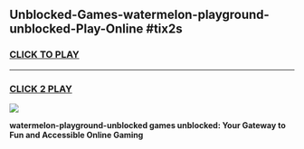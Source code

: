 
## Unblocked-Games-watermelon-playground-unblocked-Play-Online #tix2s
<h3>
<a href="https://news.freeplayer.one?title=watermelon-playground-unblocked&ref=3">CLICK TO PLAY</a></h3>
<hr>

<h3>
<a href="https://news.freeplayer.one?title=watermelon-playground-unblocked&ref=3">CLICK 2 PLAY</a>
  
</h3>

<a href="https://news.freeplayer.one?title=watermelon-playground-unblocked&ref=3"><img src="https://clearcache.store/games.png"></a>


**watermelon-playground-unblocked games unblocked: Your Gateway to Fun and Accessible Online Gaming**
